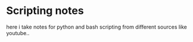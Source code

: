 # Scripting notes
here i take notes for python and bash scripting from different sources like youtube.. 